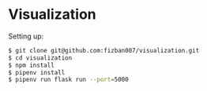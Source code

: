 # Visualization

Setting up:

``` sh
$ git clone git@github.com:fizban007/visualization.git
$ cd visualization
$ npm install
$ pipenv install
$ pipenv run flask run --port=5000
```
